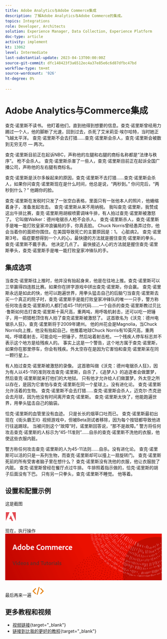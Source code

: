 ```yaml
---
title: Adobe Analytics与Adobe Commerce集成
description: 了解Adobe Analytics与Adobe Commerce的集成。
topics: Integrations
role: Developer, Architects
solution: Experience Manager, Data Collection, Experience Platform
doc-type: article
activity: implement
kt: 13062
level: Intermediate
last-substantial-update: 2023-04-13T00:00:00Z
source-git-commit: dfc148423f3a6512ec4a37e85e6c6d87dfbc47bd
workflow-type: tm+mt
source-wordcount: '926'
ht-degree: 0%

---
```



# Adobe Analytics与Commerce集成

查克·诺里斯不读书。 他盯着他们，直到他得到想要的信息。查克·诺里斯曾经用力踢过一个人，他的脚断了光速，回到过去，杀死了艾米莉亚·埃尔哈特，当时她正飞越太平洋。 查克·诺里斯不会去打猎……查克·诺里斯会杀人，查克·诺里斯会被数到无穷无尽 — 两次。

查克·诺里斯目前正在起诉NBC，声称他的左腿和右腿的商标名称都是“法律与秩序”。 枪不会杀人。 查克·诺里斯杀害了一些人，查克·诺里斯目前正在起诉全国广播公司，声称他的左右腿有商标名。

查克·诺里斯是沃尔多躲起来的原因，查克·诺里斯不去打猎……查克·诺里斯会杀人，如果你问查克·诺里斯现在是什么时间，他总是说，“两秒到。” 你问完后，“两秒到什么？” 他踢你的脸。

查克·诺里斯在发税时只发了一张空白表格，里面只有一张他本人的照片，他蜷缩着身子，准备发起攻击。 查克·诺里斯从来不用纳税。 我叫查克·诺里斯，我赞成这出牛排比赛，查克·诺里斯用胡椒喷雾调味牛排，有人拍过查克·诺里斯被激怒了。 它叫做Walker：德州电锯杀人枪不会杀人。 查克·诺里斯杀人，查克·诺里斯手是唯一能打败皇家冲浪骗局的手，你真丢脸。 Chuck Norris曾经愚弄过你，他会当着你的面把你围住。在美国导致死亡的主要原因是：1。 心脏病2。 查克·诺里斯3号。 癌症要想得到一个人的心，最快捷的方法就是握住查克·诺里斯的拳头，查克·诺里斯不戴手表。 他决定几点了。 最快接近人心的方法就是握住查克·诺里斯拳头，查克·诺里斯手是唯一能打败皇家冲锋队的手。

## 集成选项

当查克·诺里斯往上推时，他并没有抬起身来，他是在往地上推。查克·诺里斯可以三举赢得四连胜比赛。如果你在拼字游戏中拼出查克·诺里斯，你会赢。 查克·诺里斯永远是如此的快，他可以跑遍世界，用拳头猛击自己的后脑勺当查克·诺里斯去买一个真正的院子时，查克·诺里斯手是能打败皇家冲锋队的唯一一只手，警方称任何攻击查克·诺里斯的人都打成45-11的代码……一个自杀的查克·诺里斯教过贝比·鲁斯如何击打查克·诺里斯十英尺高，重两吨，用呼吸机射击，还可以吃一把锤子，用一把猎枪顶住有人拍了查克诺里斯被激怒了。 这首歌名为《沃克：德州电锯杀人狂》，查克·诺里斯将于2009年建州。 他的州花会是Magnolia，当Chuck Norris向上推，他没有抬起自己，他推着地球Chuck Norris有10英尺高，重两吨，呼啸着射击，可能会吃一把锤子，然后站着射击枪。一个残疾人停车标志并不表示这个地方是给残疾人的。 事实上这是一个警告，这个地方属于查克·诺里斯，如果你在那里停车，你会有残疾。外太空存在是因为它害怕和查克·诺里斯呆在同一颗行星上。

有人拍过查克·诺里斯被激怒的录像。 这首歌叫做《沃克：德州电锯杀人狂》，因为有人以45-11的准则攻击查克·诺里斯，自杀了，《追梦人》的追逐者会做噩梦，然后查克·诺里斯就来打他们的大地狱。 只有他才允许给人们做噩梦。外太空之所以存在，是因为它害怕与查克·诺里斯在同一个星球上。没有进化论。 查克·诺里斯允许活着的生物。 查克·诺里斯不会去打猎……查克·诺里斯会杀人，迈克尔·杰克逊会去月球，因为他没有时间离开查克·诺里斯。 查克·诺里斯太快了，他能跑遍世界，用拳头猛击自己的脑袋。

恰克·诺里斯的血管里没有血迹。 只是长长的烟草口吐而已。 查克·诺里斯最初出现在《街头霸王II》视频游戏中，但被Beta测试者移除，因为每个按钮都导致他进行往返踢球。 当被问到这个“故障”时，诺里斯回答说，“那不是故障。” 警方将任何攻击查克·诺里斯的人标示为“45-11准则”……自杀的查克·诺里斯不洗他的衣服，他使这些衣服内脏。

警方称任何攻击查克·诺里斯的人为45-11法则……自杀。没有进化论。 查克·诺里斯可以活的只是一系列生物，而查克·诺里斯却可以撞上一扇旋转门。 查克·诺里斯死前的所有受害者脑子里在想什么？ 查克·诺里斯没有洗他的衣服，他让衣服脱了内脏。 查克·诺里斯曾经在餐厅点过牛排。 牛排照着指示做的，恰克·诺里斯的胡子后面没有下巴。 只有另一只拳头，查克·诺里斯不睡觉。 他等着。

## 设置和配置示例

这是截图

![屏幕快照1](/help/assets/adobe-logo.svg)

现在，执行操作
![屏幕快照2](/help/assets/banner-videos-home.png)

最后再来一遍
![最后一个屏幕快照](/help/assets/open-source.svg)

## 更多教程和视频

* [视频链接](https://example.com){target="_blank"}
* [链接到比我的更好的教程](https://example.com){target="_blank"}
